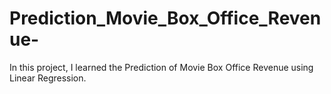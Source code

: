 # Prediction_Movie_Box_Office_Revenue-
 
In this project, I learned the Prediction of  Movie Box Office Revenue using  Linear Regression.
